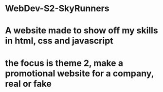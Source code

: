 # WebDev-S2-SkyRunners
# A website made to show off my skills in html, css and javascript
# the focus is theme 2, make a promotional website for a company, real or fake